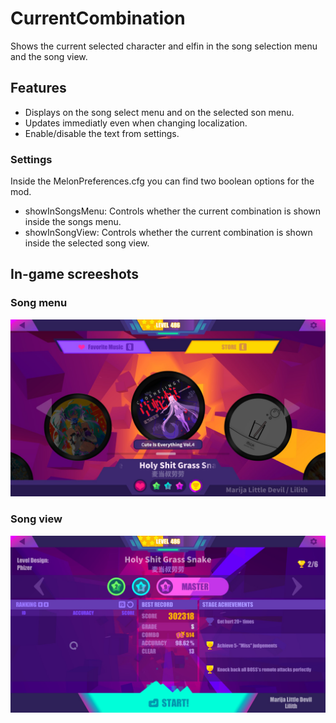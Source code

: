# CurrentCombination

Shows the current selected character and elfin in the song selection menu and the song view.

## Features
* Displays on the song select menu and on the selected son menu.
* Updates immediatly even when changing localization.
* Enable/disable the text from settings.

### Settings
Inside the MelonPreferences.cfg you can find two boolean options for the mod.
* showInSongsMenu: Controls whether the current combination is shown inside the songs menu.
* showInSongView: Controls whether the current combination is shown inside the selected song view.

## In-game screeshots
### Song menu
![Song select](Media/SongSelect.jpg)

### Song view
![alt text](Media/SongMenu.jpg)
